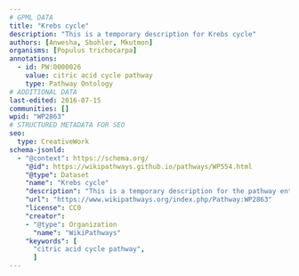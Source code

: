 ```yaml
---
# GPML DATA
title: "Krebs cycle"
description: "This is a temporary description for Krebs cycle"
authors: [Anwesha, Sbohler, Mkutmon]
organisms: [Populus trichocarpa]
annotations:
  - id: PW:0000026
    value: citric acid cycle pathway
    type: Pathway Ontology
# ADDITIONAL DATA
last-edited: 2016-07-15
communities: []
wpid: "WP2863"
# STRUCTURED METADATA FOR SEO
seo:
  type: CreativeWork
schema-jsonld:
  - "@context": https://schema.org/
    "@id": https://wikipathways.github.io/pathways/WP554.html
    "@type": Dataset
    "name": "Krebs cycle"
    "description": "This is a temporary description for the pathway entitled: Krebs cycle"
    "url": "https://www.wikipathways.org/index.php/Pathway:WP2863"
    "license": CC0
    "creator":
    - "@type": Organization
      "name": "WikiPathways"
    "keywords": [
      "citric acid cycle pathway",
      ]
---
```

